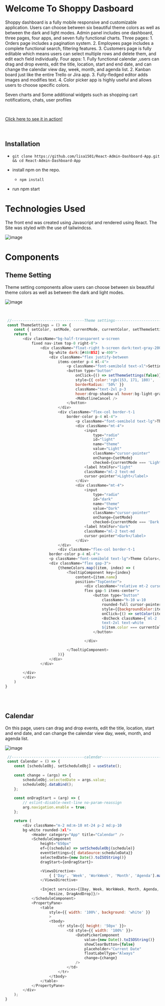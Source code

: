 # Welcome To Shoppy Dasboard
Shoppy dashboard is a fully mobile responsive and customizable application. Users can choose between six beautiful theme colors as well as between the dark and light modes. Admin panel includes one dashboard, three pages, four apps, and seven fully functional charts.
Three pages:
    1. Orders page includes a pagination system.
    2. Employees page includes a complete functional search, filtering features.
    3. Customers page is fully editable which means users can select multiple rows and delete them, and edit each field individually.
Four apps:
    1. Fully functional calendar ,users can drag and drop events, edit the title, location, start and end date, and can change the calendar view day, week, month, and agenda list.
    2. Kanban board just like the entire Trello or Jira app.
    3. Fully-fledged editor adds images and modifies text.
    4. Color picker app is highly useful and allows users to choose specific colors.

Seven charts and Some additional widgets such as 
	shopping cart notifications, chats, user profiles




<br>

[Click here to see it in action!](https://halisa-dashboard-app.netlify.app/)

<br>

## Installation

- `git clone https://github.com/lisa1501/React-Admin-Dashboard-App.git && cd React-Admin-Dashboard-App`
- install npm on the repo.
 
  - `npm install`
 -  run npm start

# Technologies Used
  The front end was created using Javascript and rendered using React. The Site was styled with the use of tailwindcss.
<br>

![image](https://github.com/lisa1501/React-Admin-Dashboard-App/blob/main/src/images/mainpage.png)

# Components

## Theme Setting
Theme setting components allow users can choose between six beautiful theme colors as well as between the dark and light modes.
<br>

![image](https://github.com/lisa1501/React-Admin-Dashboard-App/blob/main/src/images/themesetting.png)

<br>

```javascript
 //---------------------------------Theme settings--------------------------------
 const ThemeSettings = () => {
    const { setColor, setMode, currentMode, currentColor, setThemeSettings } = useStateContext();
    return (
        <div className="bg-half-transparent w-screen 
            fixed nav-item top-0 right-0">
                <div className="float-right h-screen dark:text-gray-200
                    bg-white dark:[#484B52] w-400">
                    <div className="flex justify-between 
                        items-center p-4 ml-4">
                            <p className="font-semibold text-xl">Settings</p>
                            <button type="button"
                                onClick={() => setThemeSettings(false)}
                                style={{ color:'rgb(153, 171, 180)', 
                                borderRadius: '50%' }}
                                className="text-2xl p-3
                                hover:drop-shadow-xl hover:bg-light-gray">
                                <MdOutlineCancel />
                            </button>
                        </div>
                        <div className="flex-col border-t-1 
                            border-color p-4 ml-4">
                                <p className="font-semibold text-lg">Theme Options</p>
                                <div className="mt-4">
                                    <input 
                                        type="radio"
                                        id="light"
                                        name="theme"
                                        value="Light"
                                        className="cursor-pointer"
                                        onChange={setMode}
                                        checked={currentMode === 'Light'}/>
                                    <label htmlFor="light"
                                    className="ml-2 text-md
                                    cursor-pointer">Light</label>
                                </div>
                                <div className="mt-4">
                                    <input 
                                        type="radio"
                                        id="dark"
                                        name="theme"
                                        value="Dark"
                                        className="cursor-pointer"
                                        onChange={setMode}
                                        checked={currentMode === 'Dark'}/>
                                    <label htmlFor="dark"
                                    className="ml-2 text-md
                                    cursor-pointer">Dark</label>
                                </div>
                        </div>
                        <div className="flex-col border-t-1 
                    border-color p-4 ml-4">
                    <p className="font-semibold text-lg">Theme Colors</p>
                    <div className="flex gap-3">
                        {themeColors.map((item, index) => (
                            <TooltipComponent key={index}
                                content={item.name}
                                position="TopCenter">
                                    <div className="relative mt-2 cursor-pointer 
                                    flex gap-5 items-center">
                                        <button type="button"
                                            className="h-10 w-10 
                                            rounded-full cursor-pointer"
                                            style={{backgroundColor:item.color}}
                                            onClick={() => setColor(item.color)}>
                                            <BsCheck className={`ml-2
                                            text-2xl text-white
                                            ${item.color === currentColor ?'block' : 'hidden'}`} />
                                        </button>

                                    </div>

                            </TooltipComponent>
                        ))}
                    </div>
                </div>
                
        </div>
        </div>
    )
}
 
```
<br>

## Calendar 
On this page, users can drag and drop events, edit the title, location, start and end date, and can change the calendar view day, week, month, and agenda list.
<br>

![image](https://github.com/lisa1501/React-Admin-Dashboard-App/blob/main/src/images/calendar.png)
<br>

```javascript
 //---------------------------------calendar--------------------------------
 const Calendar = () => {
    const [scheduleObj, setScheduleObj] = useState();
    
    const change = (args) => {
        scheduleObj.selectedDate = args.value;
        scheduleObj.dataBind();
    };
    
    const onDragStart = (arg) => {
        // eslint-disable-next-line no-param-reassign
        arg.navigation.enable = true;
    };

    return (
        <div className="m-2 md:m-10 mt-24 p-2 md:p-10
        bg-white rounded-3xl">
            <Header category="App" title="Calendar" />
            <ScheduleComponent
                height="650px"
                ef={(schedule) => setScheduleObj(schedule)}
                eventSettings={{ dataSource:scheduleData}}
                selectedDate={new Date().toISOString()}
                dragStart={onDragStart}>

                <ViewsDirective>
                    { ['Day', 'Week', 'WorkWeek', 'Month', 'Agenda'].map((item) => <ViewDirective key={item} option={item} />)}
                </ViewsDirective>
                    
                <Inject services={[Day, Week, WorkWeek, Month, Agenda, 
                    Resize, DragAndDrop]}/>
            </ScheduleComponent>
            <PropertyPane>
                <table
                    style={{ width: '100%', background: 'white' }}
                    >
                    <tbody>
                        <tr style={{ height: '50px' }}>
                            <td style={{ width: '100%' }}>
                                <DatePickerComponent
                                    value={new Date().toISOString()}
                                    showClearButton={false}
                                    placeholder="Current Date"
                                    floatLabelType="Always"
                                    change={change}
                                />
                            </td>
                        </tr>
                    </tbody>
                </table>
            </PropertyPane>
        </div>
    );
}

```
<br>

